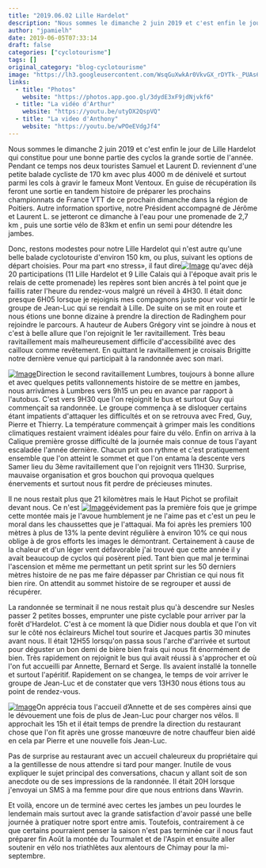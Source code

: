 ```yaml
---
title: "2019.06.02 Lille Hardelot"
description: "Nous sommes le dimanche 2 juin 2019 et c'est enfin le jour de Lille Hardelot qui constitue pour une bonne partie des cyclos la grande sortie de l'année. Pendant ce temps nos deux touristes Samuel et Laurent D. reviennent d'une petite balade cycliste de 170 km avec plus 4000 m de dénivelé et surtout parmi les cols à gravir le fameux Mont Ventoux. En guise de récupération ils feront une sortie en tandem histoire de préparer les prochains championnats de France VTT de ce prochain dimanche dans la région de Poitiers. Autre information sportive, notre Président accompagné de Jérôme et Laurent L. se jetteront ce dimanche à l'eau pour une promenade de 2,7 km , puis une sortie vélo de 83km et enfin un semi pour détendre les jambes."
author: "jpamielh"
date: 2019-06-05T07:33:14
draft: false
categories: ["cyclotourisme"]
tags: []
original_category: "blog-cyclotourisme"
image: "https://lh3.googleusercontent.com/WsqGuXwkAr0VkvGX_rDYTk-_PUAs6qaQkRUcXpatHCyk6eNx4toSEyF8hQi61XKC1MgmVbhEE2uy_Pptu4eW4602M-euO5MaGJhfsRM_hjpwj27S8uV-ecb7Zdexh3R1AXHQKfPyZpvoeQ8y2vvEitXMIddTeNY_Fy3RDuay9pAI_t8oo18OZVCuHLe9rQ1On3XaXpdulymYAwYZ_pMaxjLTFBRanLoGjcYQ4XZv2BK7tpcvLBFoU8g7GD2Pc3sGM7Lm7hhyWshUhiaUvcSvgPW76WNmWcVcbB6Q7q8GiSIR5sD_IVw77AQUtv6v_ZiMzYgWvTt0OnkE4Zhj2fbxgxaLP0JBDrsXW0EQLFeCj2uHD7TZ5fmel7UtXRm5oz5kE4_rKGYlXmlur-sjxbKdLRC05K0IPQotT2gxBeIOJUUSR-8_Qomw8tALdZl9qtOto0FWTzoX5hUgQ858iFwS93rY0MErIoZvd4rgjskNZ98S95mEfWf74EgDNvy7XB8Lrl1W-YoSWNPg0GRnbtqwHtSV7GEKpTrtjLm9DklzrXn-GRvrRx3fK883XADYarJtiRsFeRJzaxswgO330FKHFuezGOCoFbmTUwckcsIga4D0vdVdHVBC1hu_RdxZwlvXj5oxikOCvqwtMUOPO8FiDQldEEaq6zWO=w680-h454-no"
links:
  - title: "Photos"
    website: "https://photos.app.goo.gl/3dydE3xF9jdNjvkf6"
  - title: "La vidéo d'Arthur"
    website: "https://youtu.be/utyDX2QspVQ"
  - title: "La video d'Anthony"
    website: "https://youtu.be/wPOeEVdgJf4"
---
```


Nous sommes le dimanche 2 juin 2019 et c'est enfin le jour de Lille Hardelot qui constitue pour une bonne partie des cyclos la grande sortie de l'année. Pendant ce temps nos deux touristes Samuel et Laurent D. reviennent d'une petite balade cycliste de 170 km avec plus 4000 m de dénivelé et surtout parmi les cols à gravir le fameux Mont Ventoux. En guise de récupération ils feront une sortie en tandem histoire de préparer les prochains championnats de France VTT de ce prochain dimanche dans la région de Poitiers. Autre information sportive, notre Président accompagné de Jérôme et Laurent L. se jetteront ce dimanche à l'eau pour une promenade de 2,7 km , puis une sortie vélo de 83km et enfin un semi pour détendre les jambes.

<!--more-->

Donc, restons modestes pour notre Lille Hardelot qui n'est autre qu'une belle balade cyclotouriste d'environ 150 km, ou plus, suivant les options de départ choisies. Pour ma part «no stress», il faut dire[![Image](https://lh3.googleusercontent.com/vIrpXzWZEIqoOLp3qUEhG0p7QR3GskQtz86Gb2DHNsBni8ZTAov1QyF4TCpkzQ0ZEoq_IDNwVs6BbXDZIpR06Pkl_ZZmKbOzshRsf9pJmiLx_fCA4yjaIUZ-IBUfxQWonH7qXTiHeey18zGLe-4xLb9VkLOmje-ZIRBj2cLWA3VRhpBllggGeQMT-ExJpiv-gmMfGjFVvz-UB2vMgDcqtHx3lQ6zwiL-NdxInoasSDQ6suayCQHlE64njzdVl_K1KUxOGIcrwXdmKx6dDzeF9c2U0v2gbyax4l5VzPP69-6kdXwutSBV14u3G-0cX5j47kcGnR_HKRd-n1qfmAnsUxRfF1hzWk99yjre2Yvr5SV3uS2WjjGUPFzKNut71OvQzkS6FAHizvE3YW8t5QryOvDvR2JDF0QLFCVeNlixMVJ3t7AZYXcmGhpunH3p5OwYcTyNlyHoqQFg83P20Wu5Pd25Us3qiobegsTwwPFiXtFW1KDrbKSNXtiX1nHrzS-iEugv9ilQ-lF5FKrM9Xk89SZM2BJLiT1wW4kFm9X1HtNPkvenMj2V_3K8t_xoLMlqu-FOht54gkIWYKuKR9xXbJID_t_REYwVopgsCLRegcew3CqC9kjQT3svIiDHrUAhtiqKTPsgZt7MqRNIRfB7DjArezLfjtdH9s8Ac0KYtlyqJcoMfkaCFFZiK9YNFJ5_smeZM2XB3J07l3cUkMOlm0mnYw=w1024-h768-no)](https://lh3.googleusercontent.com/vIrpXzWZEIqoOLp3qUEhG0p7QR3GskQtz86Gb2DHNsBni8ZTAov1QyF4TCpkzQ0ZEoq_IDNwVs6BbXDZIpR06Pkl_ZZmKbOzshRsf9pJmiLx_fCA4yjaIUZ-IBUfxQWonH7qXTiHeey18zGLe-4xLb9VkLOmje-ZIRBj2cLWA3VRhpBllggGeQMT-ExJpiv-gmMfGjFVvz-UB2vMgDcqtHx3lQ6zwiL-NdxInoasSDQ6suayCQHlE64njzdVl_K1KUxOGIcrwXdmKx6dDzeF9c2U0v2gbyax4l5VzPP69-6kdXwutSBV14u3G-0cX5j47kcGnR_HKRd-n1qfmAnsUxRfF1hzWk99yjre2Yvr5SV3uS2WjjGUPFzKNut71OvQzkS6FAHizvE3YW8t5QryOvDvR2JDF0QLFCVeNlixMVJ3t7AZYXcmGhpunH3p5OwYcTyNlyHoqQFg83P20Wu5Pd25Us3qiobegsTwwPFiXtFW1KDrbKSNXtiX1nHrzS-iEugv9ilQ-lF5FKrM9Xk89SZM2BJLiT1wW4kFm9X1HtNPkvenMj2V_3K8t_xoLMlqu-FOht54gkIWYKuKR9xXbJID_t_REYwVopgsCLRegcew3CqC9kjQT3svIiDHrUAhtiqKTPsgZt7MqRNIRfB7DjArezLfjtdH9s8Ac0KYtlyqJcoMfkaCFFZiK9YNFJ5_smeZM2XB3J07l3cUkMOlm0mnYw=w1024-h768-no) qu'avec déjà 20 participations (11 Lille Hardelot et 9 Lille Calais qui à l'époque avait pris le relais de cette promenade) les repères sont bien ancrés à tel point que je faillis rater l'heure du rendez-vous malgré un réveil à 4H30. Il était donc presque 6H05 lorsque je rejoignis mes compagnons juste pour voir partir le groupe de Jean-Luc qui se rendait à Lille. De suite on se mit en route et nous étions une bonne dizaine à prendre la direction de Radinghem pour rejoindre le parcours. A hauteur de Aubers Grégory vint se joindre à nous et c'est à belle allure que l'on rejoignit le 1er ravitaillement. Très beau ravitaillement mais malheureusement difficile d'accessibilité avec des cailloux comme revêtement. En quittant le ravitaillement je croisais Brigitte notre dernière venue qui participait à la randonnée avec son mari.

[![Image](https://lh3.googleusercontent.com/lPqQMdQRKuQDKd4MGwDrE7tIV-mbqYhoRlJMHTgCSJnMSAqJeosF6EdQdekXv2R_3Lfoi_ykNteIqz67YHuMGy6KzS3ez5TfzUBWlfd9XYpeIktMyST98DJ8CiCgwUlRlO7EFCLTM3Evl0WPYGznfKgtINk0S_7kdTaAGtQWR7xzhpXQ_4N0RufQNHfBWSXl4Hu1mMnor8Gs1RjlWlv7j13ybOjKjq5QEMdhTzzp1JYfyWIPLziVQnXKSyd9CG-2RkCcx2VwEE8hbK1hARmoIhyjIfU78fTzIZZPx9pA6zlEBs5ync_kdqZU1i9LbWINptWaZhPmFefE8O9SKT-NGpvwFObso_lMenHfdIZmIxlO1KTJ1JsmlycQTHFlptlw_I8ZawfCrFnPLAMYYfXQjuRIFIBLh_VaeqtKRybHnA75woIY677q6VMwgNx21AS3Ae_O7yDKi1VDbU8Tx0_FXrVShkEPlvMno8dJ66sVumJ-8GRf_I0ovU9h0Wv7csbHkh_cp-zCP0gMfqL3BSSyMqRo1JeTy3ef12xW44snnWW5rsKmjksktDQsMXyB93hnaNiZHykamphKVPIv7woKTmOfQYNrJWtP9uAdGbvIimHIr_q11kBTcSLMgneG2B88GNsR4AXmkQ4ObdBp0klKghluZ-fBf2Biej839NgFnelsWZ9OZbc-pkGT2P-O3W2SHPPy6iB4LRek-llhXGoBAjULqA=w1178-h883-no)](https://lh3.googleusercontent.com/lPqQMdQRKuQDKd4MGwDrE7tIV-mbqYhoRlJMHTgCSJnMSAqJeosF6EdQdekXv2R_3Lfoi_ykNteIqz67YHuMGy6KzS3ez5TfzUBWlfd9XYpeIktMyST98DJ8CiCgwUlRlO7EFCLTM3Evl0WPYGznfKgtINk0S_7kdTaAGtQWR7xzhpXQ_4N0RufQNHfBWSXl4Hu1mMnor8Gs1RjlWlv7j13ybOjKjq5QEMdhTzzp1JYfyWIPLziVQnXKSyd9CG-2RkCcx2VwEE8hbK1hARmoIhyjIfU78fTzIZZPx9pA6zlEBs5ync_kdqZU1i9LbWINptWaZhPmFefE8O9SKT-NGpvwFObso_lMenHfdIZmIxlO1KTJ1JsmlycQTHFlptlw_I8ZawfCrFnPLAMYYfXQjuRIFIBLh_VaeqtKRybHnA75woIY677q6VMwgNx21AS3Ae_O7yDKi1VDbU8Tx0_FXrVShkEPlvMno8dJ66sVumJ-8GRf_I0ovU9h0Wv7csbHkh_cp-zCP0gMfqL3BSSyMqRo1JeTy3ef12xW44snnWW5rsKmjksktDQsMXyB93hnaNiZHykamphKVPIv7woKTmOfQYNrJWtP9uAdGbvIimHIr_q11kBTcSLMgneG2B88GNsR4AXmkQ4ObdBp0klKghluZ-fBf2Biej839NgFnelsWZ9OZbc-pkGT2P-O3W2SHPPy6iB4LRek-llhXGoBAjULqA=w1178-h883-no)Direction le second ravitaillement Lumbres, toujours à bonne allure et avec quelques petits vallonnements histoire de se mettre en jambes, nous arrivâmes à Lumbres vers 9h15 un peu en avance par rapport à l'autobus. C'est vers 9H30 que l'on rejoignit le bus et surtout Guy qui commençait sa randonnée. Le groupe commença à se disloquer certains étant impatients d'attaquer les difficultés et on se retrouva avec Fred, Guy, Pierre et Thierry. La température commençait à grimper mais les conditions climatiques restaient vraiment idéales pour faire du vélo. Enfin on arriva à la Calique première grosse difficulté de la journée mais connue de tous l'ayant escaladée l'année dernière. Chacun prit son rythme et c'est pratiquement ensemble que l'on atteint le sommet et que l'on entama la descente vers Samer lieu du 3ème ravitaillement que l'on rejoignit vers 11H30. Surprise, mauvaise organisation et gros bouchon qui provoqua quelques énervements et surtout nous fit perdre de précieuses minutes.

Il ne nous restait plus que 21 kilomètres mais le Haut Pichot se profilait devant nous. Ce n'est [![Image](https://lh3.googleusercontent.com/YgPr0tdBUZHZZ8Y9YAy8zqp-wklfZvmNKS_d7iP1sIFwWZo4N4DdClRXXNDASmsjAQoUdpqq5vf3wzvEvqNs_LTABOPy2Umc8puz4LG6hNzeaLkgRjFaaR6nBnJwN2PjcsB-Cw1mrDPL54m1i0kHEMwfHo95GLaV9TIa3-os5UQx7oOPSWcKq0WcjNMewLSJSGDM2n-TQZkNfFHh8j6Bf4gOxYeAnQlVKDMWfq8FtGBQz7mNzMvpWiwb0QxOC-nILqDlxDjGlINeXgc-okCVXINSQtAi3KX9syPfQjhzXPdtT20swSk06LEuFJYyPqTfpAigKFnBr5Exh6z00r1LuYMBgcHVPNpVr5OgisOldScOeibnhZoOmpQWI0n6pvTLlES2nfFh8Rhhphu48ahvsoVFxjZbNEgBOFtE6savZ7YG68CkjoXe3Nqh5ajNKqAkZe-d9p2hHNrCCDEej1P3VXnh6Awq-QMCjjd_pDTQ_6HUVw-J4q_K2tY5xj_bpFqCkSU1uewQAFZXmZoZlO4pKEfR655rhzyKzPZe-w9E8_1GXu142l0GacNXGzgkviqZEEjxs1r1nCHz2p2rxAsjbftVGGbi0MnEIZRAOI4t2cxTFxPJDfLdPPClKFDQd1zNXT7oP4lis-V9D44eR3Br8vIckqIn097QBRjMTP-Iv-8abHpXE8IB4rv5rAzoF05CtN7ah_FYqlcDwJOg-WPyU8BM6g=w1024-h768-no)](https://lh3.googleusercontent.com/YgPr0tdBUZHZZ8Y9YAy8zqp-wklfZvmNKS_d7iP1sIFwWZo4N4DdClRXXNDASmsjAQoUdpqq5vf3wzvEvqNs_LTABOPy2Umc8puz4LG6hNzeaLkgRjFaaR6nBnJwN2PjcsB-Cw1mrDPL54m1i0kHEMwfHo95GLaV9TIa3-os5UQx7oOPSWcKq0WcjNMewLSJSGDM2n-TQZkNfFHh8j6Bf4gOxYeAnQlVKDMWfq8FtGBQz7mNzMvpWiwb0QxOC-nILqDlxDjGlINeXgc-okCVXINSQtAi3KX9syPfQjhzXPdtT20swSk06LEuFJYyPqTfpAigKFnBr5Exh6z00r1LuYMBgcHVPNpVr5OgisOldScOeibnhZoOmpQWI0n6pvTLlES2nfFh8Rhhphu48ahvsoVFxjZbNEgBOFtE6savZ7YG68CkjoXe3Nqh5ajNKqAkZe-d9p2hHNrCCDEej1P3VXnh6Awq-QMCjjd_pDTQ_6HUVw-J4q_K2tY5xj_bpFqCkSU1uewQAFZXmZoZlO4pKEfR655rhzyKzPZe-w9E8_1GXu142l0GacNXGzgkviqZEEjxs1r1nCHz2p2rxAsjbftVGGbi0MnEIZRAOI4t2cxTFxPJDfLdPPClKFDQd1zNXT7oP4lis-V9D44eR3Br8vIckqIn097QBRjMTP-Iv-8abHpXE8IB4rv5rAzoF05CtN7ah_FYqlcDwJOg-WPyU8BM6g=w1024-h768-no)évidement pas la première fois que je grimpe cette montée mais je l'avoue humblement je ne l'aime pas et c'est un peu le moral dans les chaussettes que je l'attaquai. Ma foi après les premiers 100 mètres à plus de 13% la pente devint régulière à environ 10% ce qui nous oblige à de gros efforts les images le démontrant. Certainement à cause de la chaleur et d'un léger vent défavorable j'ai trouvé que cette année il y avait beaucoup de cyclos qui posèrent pied. Tant bien que mal je terminai l'ascension et même me permettant un petit sprint sur les 50 derniers mètres histoire de ne pas me faire dépasser par Christian ce qui nous fit bien rire. On attendit au sommet histoire de se regrouper et aussi de récupérer.

La randonnée se terminait il ne nous restait plus qu'à descendre sur Nesles passer 2 petites bosses, emprunter une piste cyclable pour arriver par la forêt d'Hardelot. C'est à ce moment là que Didier nous doubla et que l'on vit sur le côté nos éclaireurs Michel tout sourire et Jacques partis 30 minutes avant nous. Il était 12H55 lorsqu'on passa sous l'arche d'arrivée et surtout pour déguster un bon demi de bière bien frais qui nous fit énormément de bien. Très rapidement on rejoignit le bus qui avait réussi à s'approcher et où l'on fut accueilli par Annette, Bernard et Serge. Ils avaient installé la tonnelle et surtout l'apéritif. Rapidement on se changea, le temps de voir arriver le groupe de Jean-Luc et de constater que vers 13H30 nous étions tous au point de rendez-vous. 

[![Image](https://lh3.googleusercontent.com/SkEu8lQIfJSyPpcmQASJOS5aJL8AGO9xf_SxmmM-th5y2BP4Nb8r41UuFPhpJzFLfxVdg5TrIkeX3l0Zp3zmuerDTlMIpXKCZcbGpiiPkikzCObcmVkFVENUXtMbENCIo_SmU3grtihDFUCDq9i-8qWVfc2ju9LeQs0DAVOGe2-OBF8fW6R2VQDf9t2B2d6ysbkO6k9oZNqSUSZFElBPK4x1c6vd8eo28C3zTDR9GoeXZmavhBKgWPYe075OARZqRYt7WOK7iGdyOracDyN_etKUvluD2cXi5rgzAA_fHQEPNR2WGv_aevPdLem4h6zFdOLRxwiWKeohD-KbxJ903EsnNuE9q9pJrhs8R6KF1AmyR-oDUuReqPjaNAgcfXRCtr5AjvwiDQ3Zz-9FS8EcaYiM7BICDtikcLZXQ-g1PA5fATiAonJ-4bbueKaWQVPF3a8DDxlA2C4WoOuMIfurFHHzj7FIc5u4EYwI0PhHC8CUfhaZ1glumGzB8BqGduv5TSjzjBTXzTtRrdXgrZ_6fkmj6GqtH9dirFsJqOtfY5e_kvyVuJ9lXOTwk8CfoQ-bzpGQt38otg24tgq03POSpP5sWg55kXZTG-C6MP3S2jpTdIe5gX59z8hi91_xLGS7W0EsdQswNBctZ7wwgu25r4Hrhi1dQFissZgbiYGkDyU1_tzBIICee2muXU4Io25Y5TlB3-e5GW7riTAwRMrRjNJsGQ=w1024-h768-no)](https://lh3.googleusercontent.com/SkEu8lQIfJSyPpcmQASJOS5aJL8AGO9xf_SxmmM-th5y2BP4Nb8r41UuFPhpJzFLfxVdg5TrIkeX3l0Zp3zmuerDTlMIpXKCZcbGpiiPkikzCObcmVkFVENUXtMbENCIo_SmU3grtihDFUCDq9i-8qWVfc2ju9LeQs0DAVOGe2-OBF8fW6R2VQDf9t2B2d6ysbkO6k9oZNqSUSZFElBPK4x1c6vd8eo28C3zTDR9GoeXZmavhBKgWPYe075OARZqRYt7WOK7iGdyOracDyN_etKUvluD2cXi5rgzAA_fHQEPNR2WGv_aevPdLem4h6zFdOLRxwiWKeohD-KbxJ903EsnNuE9q9pJrhs8R6KF1AmyR-oDUuReqPjaNAgcfXRCtr5AjvwiDQ3Zz-9FS8EcaYiM7BICDtikcLZXQ-g1PA5fATiAonJ-4bbueKaWQVPF3a8DDxlA2C4WoOuMIfurFHHzj7FIc5u4EYwI0PhHC8CUfhaZ1glumGzB8BqGduv5TSjzjBTXzTtRrdXgrZ_6fkmj6GqtH9dirFsJqOtfY5e_kvyVuJ9lXOTwk8CfoQ-bzpGQt38otg24tgq03POSpP5sWg55kXZTG-C6MP3S2jpTdIe5gX59z8hi91_xLGS7W0EsdQswNBctZ7wwgu25r4Hrhi1dQFissZgbiYGkDyU1_tzBIICee2muXU4Io25Y5TlB3-e5GW7riTAwRMrRjNJsGQ=w1024-h768-no)On apprécia tous l'accueil d’Annette et de ses compères ainsi que le dévouement une fois de plus de Jean-Luc pour charger nos vélos. Il approchait les 15h et il était temps de prendre la direction du restaurant chose que l'on fit après une grosse manœuvre de notre chauffeur bien aidé en cela par Pierre et une nouvelle fois Jean-Luc.

Pas de surprise au restaurant avec un accueil chaleureux du propriétaire qui a la gentillesse de nous attendre si tard pour manger. Inutile de vous expliquer le sujet principal des conversations, chacun y allant soit de son anecdote ou de ses impressions de la randonnée. Il était 20H lorsque j'envoyai un SMS à ma femme pour dire que nous entrions dans Wavrin.

Et voilà, encore un de terminé avec certes les jambes un peu lourdes le lendemain mais surtout avec la grande satisfaction d'avoir passé une belle journée à pratiquer notre sport entre amis. Toutefois, contrairement à ce que certains pourraient penser la saison n'est pas terminée car il nous faut préparer fin Août la montée du Tourmalet et de l'Aspin et ensuite aller soutenir en vélo nos triathlètes aux alentours de Chimay pour la mi-septembre.